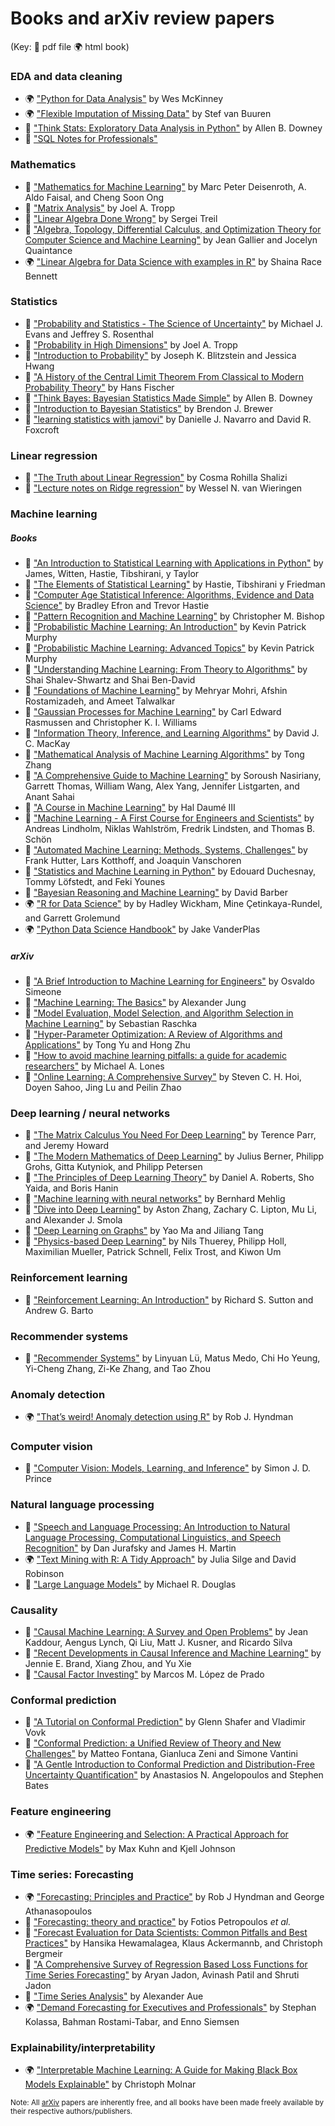 # Books and arXiv review papers
(Key: :orange_book: pdf file :earth_africa: html book)


### EDA and data cleaning
* :earth_africa: ["Python for Data Analysis"](https://wesmckinney.com/book/) by Wes McKinney
* :earth_africa: ["Flexible Imputation of Missing Data"](https://stefvanbuuren.name/fimd/) by Stef van Buuren
* :orange_book: ["Think Stats: Exploratory Data Analysis in Python"](https://greenteapress.com/thinkstats2/thinkstats2.pdf) by Allen B. Downey
* :orange_book: ["SQL Notes for Professionals"](https://books.goalkicker.com/SQLBook/SQLNotesForProfessionals.pdf)


### Mathematics
* :orange_book: ["Mathematics for Machine Learning"](https://mml-book.github.io/book/mml-book.pdf) by Marc Peter Deisenroth, A. Aldo Faisal, and Cheng Soon Ong
* :orange_book: ["Matrix Analysis"](https://tropp.caltech.edu/notes/Tro22-Matrix-Analysis-LN.pdf) by Joel A. Tropp
* :orange_book: ["Linear Algebra Done Wrong"](https://www.math.brown.edu/streil/papers/LADW/LADW_2017-09-04.pdf) by Sergei Treil
* :orange_book: ["Algebra, Topology, Differential Calculus, and Optimization Theory for Computer Science and Machine Learning"](https://www.cis.upenn.edu/~jean/gbooks/geomath.html) by Jean Gallier and Jocelyn Quaintance
* :earth_africa: ["Linear Algebra for Data Science with examples in R"](https://shainarace.github.io/LinearAlgebra/index.html) by Shaina Race Bennett

### Statistics
* :orange_book: ["Probability and Statistics - The Science of Uncertainty"](https://www.utstat.toronto.edu/mikevans/jeffrosenthal/book.pdf) by Michael J. Evans and Jeffrey S. Rosenthal
* :orange_book: ["Probability in High Dimensions"](https://tropp.caltech.edu/notes/Tro21-Probability-High-LN-corr.pdf) by Joel A. Tropp
* :orange_book: ["Introduction to Probability"](https://drive.google.com/file/d/1VmkAAGOYCTORq1wxSQqy255qLJjTNvBI/edit) by Joseph K. Blitzstein and Jessica Hwang
* :orange_book: ["A History of the Central Limit Theorem From Classical to Modern Probability Theory"](https://www.medicine.mcgill.ca/epidemiology/hanley/bios601/GaussianModel/HistoryCentralLimitTheorem.pdf) by Hans Fischer
* :orange_book: ["Think Bayes: Bayesian Statistics Made Simple"](https://www.greenteapress.com/thinkbayes/thinkbayes.pdf) by Allen B. Downey
* :orange_book: ["Introduction to Bayesian Statistics"](https://www.stat.auckland.ac.nz/~brewer/stats331.pdf) by Brendon J. Brewer
* :orange_book: ["learning statistics with jamovi"](https://davidfoxcroft.github.io/lsj-book/learning-statistics-with-jamovi.pdf) by Danielle J. Navarro and David R. Foxcroft

### Linear regression
* :orange_book: ["The Truth about Linear Regression"](https://www.stat.cmu.edu/~cshalizi/TALR/TALR.pdf) by Cosma Rohilla Shalizi
* :orange_book: ["Lecture notes on Ridge regression"](https://arxiv.org/pdf/1509.09169.pdf) by Wessel N. van Wieringen 


### Machine learning
##### Books
* :orange_book: ["An Introduction to Statistical Learning with Applications in Python"](https://hastie.su.domains/ISLP/ISLP_website.pdf) by James, Witten, Hastie, Tibshirani, y Taylor
* :orange_book: ["The Elements of Statistical Learning"](https://hastie.su.domains/ElemStatLearn/printings/ESLII_print12_toc.pdf) by Hastie, Tibshirani y Friedman
* :orange_book: ["Computer Age Statistical Inference: Algorithms, Evidence and Data Science"](https://hastie.su.domains/CASI_files/PDF/casi.pdf) by Bradley Efron and Trevor Hastie
* :orange_book: ["Pattern Recognition and Machine Learning"](https://www.microsoft.com/en-us/research/uploads/prod/2006/01/Bishop-Pattern-Recognition-and-Machine-Learning-2006.pdf) by Christopher M. Bishop
* :orange_book: ["Probabilistic Machine Learning: An Introduction"](https://github.com/probml/pml-book/releases/latest/download/book1.pdf) by Kevin Patrick Murphy
* :orange_book: ["Probabilistic Machine Learning: Advanced Topics"](https://github.com/probml/pml2-book/releases/latest/download/book2.pdf) by Kevin Patrick Murphy
* :orange_book: ["Understanding Machine Learning: From Theory to Algorithms"](https://www.cs.huji.ac.il/~shais/UnderstandingMachineLearning/copy.html) by Shai Shalev-Shwartz and Shai Ben-David
* :orange_book: ["Foundations of Machine Learning"](https://www.dropbox.com/s/38p0j6ds5q9c8oe/10290.pdf) by Mehryar Mohri, Afshin Rostamizadeh, and Ameet Talwalkar
* :orange_book: ["Gaussian Processes for Machine Learning"](https://gaussianprocess.org/gpml/chapters/RW.pdf) by Carl Edward Rasmussen and Christopher K. I. Williams
* :orange_book: ["Information Theory, Inference, and Learning Algorithms"](https://www.inference.org.uk/itprnn/book.pdf) by David J. C. MacKay
* :orange_book: ["Mathematical Analysis of Machine Learning Algorithms"](https://tongzhang-ml.org/lt-book/lt-book.pdf) by Tong Zhang
* :orange_book: ["A Comprehensive Guide to Machine Learning"](https://snasiriany.me/files/ml-book.pdf) by Soroush Nasiriany, Garrett Thomas, William Wang, Alex Yang, Jennifer Listgarten, and Anant Sahai
* :orange_book: ["A Course in Machine Learning"](http://ciml.info/dl/v0_99/ciml-v0_99-all.pdf) by Hal Daumé III
* :orange_book: ["Machine Learning - A First Course for Engineers and Scientists"](https://smlbook.org/book/sml-book-draft-latest.pdf) by Andreas Lindholm, Niklas Wahlström, Fredrik Lindsten, and Thomas B. Schön
* :orange_book: ["Automated Machine Learning: Methods, Systems, Challenges"](https://link.springer.com/content/pdf/10.1007/978-3-030-05318-5.pdf) by  Frank Hutter, Lars Kotthoff, and Joaquin Vanschoren
* :orange_book: ["Statistics and Machine Learning in Python"](https://raw.githubusercontent.com/duchesnay/data/master/pdf/StatisticsMachineLearningPython.pdf) by Edouard Duchesnay, Tommy Löfstedt, and Feki Younes
* :orange_book: ["Bayesian Reasoning and Machine Learning"](http://web4.cs.ucl.ac.uk/staff/D.Barber/textbook/200620.pdf) by David Barber
* :earth_africa: ["R for Data Science"](https://r4ds.hadley.nz/) by by Hadley Wickham, Mine Çetinkaya-Rundel, and Garrett Grolemund
* :earth_africa: ["Python Data Science Handbook"](https://jakevdp.github.io/PythonDataScienceHandbook/) by Jake VanderPlas


##### arXiv
* :orange_book: ["A Brief Introduction to Machine Learning for Engineers"](https://arxiv.org/pdf/1709.02840.pdf) by Osvaldo Simeone
* :orange_book: ["Machine Learning: The Basics"](https://arxiv.org/pdf/1805.05052.pdf) by Alexander Jung
* :orange_book: ["Model Evaluation, Model Selection, and Algorithm Selection in Machine Learning"](https://arxiv.org/pdf/1811.12808.pdf) by Sebastian Raschka
* :orange_book: ["Hyper-Parameter Optimization: A Review of Algorithms and Applications"](https://arxiv.org/pdf/2003.05689.pdf) by Tong Yu and Hong Zhu
* :orange_book: ["How to avoid machine learning pitfalls: a guide for academic researchers"](https://arxiv.org/pdf/2108.02497.pdf) by Michael A. Lones
* :orange_book: ["Online Learning: A Comprehensive Survey"](https://arxiv.org/pdf/1802.02871.pdf) by Steven C. H. Hoi, Doyen Sahoo, Jing Lu and Peilin Zhao

### Deep learning / neural networks
* :orange_book: ["The Matrix Calculus You Need For Deep Learning"](https://arxiv.org/pdf/1802.01528.pdf) by Terence Parr, and Jeremy Howard
* :orange_book: ["The Modern Mathematics of Deep Learning"](https://arxiv.org/pdf/2105.04026.pdf) by Julius Berner, Philipp Grohs, Gitta Kutyniok, and Philipp Petersen
* :orange_book: ["The Principles of Deep Learning Theory"](https://arxiv.org/pdf/2106.10165.pdf) by Daniel A. Roberts, Sho Yaida, and Boris Hanin
* :orange_book: ["Machine learning with neural networks"](https://arxiv.org/pdf/1901.05639.pdf) by Bernhard Mehlig
* :orange_book: ["Dive into Deep Learning"](https://arxiv.org/pdf/2106.11342.pdf) by Aston Zhang, Zachary C. Lipton, Mu Li, and Alexander J. Smola
* :orange_book: ["Deep Learning on Graphs"](https://yaoma24.github.io/dlg_book/dlg_book.pdf) by Yao Ma and Jiliang Tang
* :orange_book: ["Physics-based Deep Learning"](https://browse.arxiv.org/pdf/2109.05237.pdf) by Nils Thuerey, Philipp Holl, Maximilian Mueller, Patrick Schnell, Felix Trost, and Kiwon Um

### Reinforcement learning
* :orange_book: ["Reinforcement Learning: An Introduction"](http://www.incompleteideas.net/book/RLbook2020.pdf) by Richard S. Sutton and Andrew G. Barto

### Recommender systems
* :orange_book: ["Recommender Systems"](https://arxiv.org/pdf/1202.1112.pdf) by Linyuan Lü, Matus Medo, Chi Ho Yeung, Yi-Cheng Zhang, Zi-Ke Zhang, and Tao Zhou

### Anomaly detection
* :earth_africa: ["That’s weird! Anomaly detection using R"](https://otexts.com/weird/) by Rob J. Hyndman

### Computer vision
* :orange_book: ["Computer Vision:  Models, Learning, and Inference"](http://www.computervisionmodels.com/) by Simon J. D. Prince

### Natural language processing
* :orange_book: ["Speech and Language Processing: An Introduction to Natural Language Processing, Computational Linguistics, and Speech Recognition"](https://web.stanford.edu/~jurafsky/slp3/ed3book_jan72023.pdf) by  Dan Jurafsky and James H. Martin 
* :earth_africa: ["Text Mining with R: A Tidy Approach"](https://www.tidytextmining.com/) by Julia Silge and David Robinson
* :orange_book: ["Large Language Models"](https://arxiv.org/pdf/2307.05782.pdf) by Michael R. Douglas

### Causality
* :orange_book: ["Causal Machine Learning: A Survey and Open Problems"](https://arxiv.org/pdf/2206.15475.pdf) by Jean Kaddour, Aengus Lynch, Qi Liu, Matt J. Kusner, and Ricardo Silva
* :orange_book: ["Recent Developments in Causal Inference and Machine Learning"](https://www.annualreviews.org/doi/pdf/10.1146/annurev-soc-030420-015345) by Jennie E. Brand, Xiang Zhou, and Yu Xie
* :orange_book: ["Causal Factor Investing"](https://www.cambridge.org/core/services/aop-cambridge-core/content/view/9AFE270D7099B787B8FD4F4CBADE0C6E/9781009397292AR.pdf/causal-factor-investing.pdf) by Marcos M. López de Prado

### Conformal prediction
* :orange_book: ["A Tutorial on Conformal Prediction"](https://arxiv.org/pdf/0706.3188.pdf) by Glenn Shafer and Vladimir Vovk
* :orange_book: ["Conformal Prediction: a Unified Review of Theory and New Challenges"](https://arxiv.org/pdf/2005.07972.pdf) by Matteo Fontana, Gianluca Zeni and Simone Vantini
* :orange_book: ["A Gentle Introduction to Conformal Prediction and Distribution-Free Uncertainty Quantification"](https://arxiv.org/pdf/2107.07511.pdf) by Anastasios N. Angelopoulos and Stephen Bates

### Feature engineering
* :earth_africa: ["Feature Engineering and Selection: A Practical Approach for Predictive Models"](http://www.feat.engineering/) by Max Kuhn and Kjell Johnson

### Time series: Forecasting
* :earth_africa: ["Forecasting: Principles and Practice"](https://otexts.com/fpp3/) by Rob J Hyndman and George Athanasopoulos
* :orange_book: ["Forecasting: theory and practice"](https://arxiv.org/pdf/2012.03854.pdf) by Fotios Petropoulos *et al.*
* :orange_book: ["Forecast Evaluation for Data Scientists: Common Pitfalls and Best Practices"](https://arxiv.org/pdf/2203.10716.pdf) by Hansika Hewamalagea, Klaus Ackermannb, and Christoph Bergmeir
* :orange_book: ["A Comprehensive Survey of Regression Based Loss Functions for Time Series Forecasting"](https://arxiv.org/pdf/2211.02989.pdf) by Aryan Jadon, Avinash Patil and Shruti Jadon
* :orange_book: ["Time Series Analysis"](https://batch.libretexts.org/print/Letter/Finished/stats-826/Full.pdf) by Alexander Aue
* :earth_africa: ["Demand Forecasting for Executives and Professionals"](https://dfep.netlify.app/) by Stephan Kolassa, Bahman Rostami-Tabar, and Enno Siemsen


### Explainability/interpretability
* :earth_africa: ["Interpretable Machine Learning: A Guide for Making Black Box Models Explainable"](https://christophm.github.io/interpretable-ml-book/) by Christoph Molnar


<sub>Note: All [arXiv](https://arxiv.org/) papers are inherently free, and all books have been made freely available by their respective authors/publishers.</sub>
